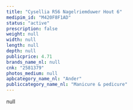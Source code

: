 ```yaml
---
title: "Cysellia R56 Nagelriemduwer Hout 6"
medipim_id: "M420F8F1AD"
status: "active"
prescription: false
weight: null
width: null
length: null
depth: null
publicprice: 4.71
brands_name_nl: null
cnk: "2581379"
photos_medium: null
apbcategory_name_nl: "Ander"
publiccategory_name_nl: "Manicure & pedicure"
---
```

null
